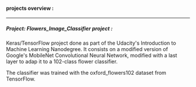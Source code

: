 #### projects overview : 
- - -- - - - - -- - -- - - - - - - 

##### Project: Flowers_Image_Classifier project : 
Keras/TensorFlow project done as part of the Udacity's Introduction to Machine Learning Nanodegree. It consists on a modified version of Google's MobileNet Convolutional Neural Network, modified with a last layer to adap it to a 102-class flower classifier.

The classifier was trained with the oxford_flowers102 dataset from TensorFlow.
